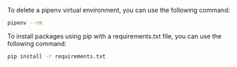 To delete a pipenv virtual environment, you can use the following command:
```sh
pipenv --rm
```

To install packages using pip with a requirements.txt file, you can use the following command:
```sh
pip install -r requirements.txt
```